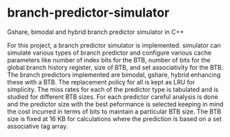 # branch-predictor-simulator
Gshare, bimodal and hybrid branch predictor simulator in C++

For this project, a branch predictor simulator is implemented. simulator can simulate various types of
branch predictor and configure various cache parameters like number of index bits for the BTB, number
of bits for the global branch history register, size of BTB, and set associativity for the BTB. The branch
predictors implemented are bimodal, gshare, hybrid enhancing these with a BTB. The replacement policy
for all is kept as LRU for simplicity. The miss rates for each of the predictor type is tabulated and is
studied for different BTB sizes. For each predictor careful analysis is done and the predictor size with the
best peformance is selected keeping in mind the cost incurred in terms of bits to maintain a particular
BTB size. The BTB size is fixed at 16 KB for calculations where the prediction is based on a set
associative tag array.
